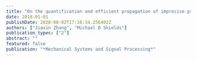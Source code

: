 ```yaml
---
title: "On the quantification and efficient propagation of imprecise probabilities resulting from small datasets"
date: 2018-01-01
publishDate: 2020-08-02T17:16:34.256402Z
authors: ["Jiaxin Zhang", "Michael D Shields"]
publication_types: ["2"]
abstract: ""
featured: false
publication: "*Mechanical Systems and Signal Processing*"
---
```



